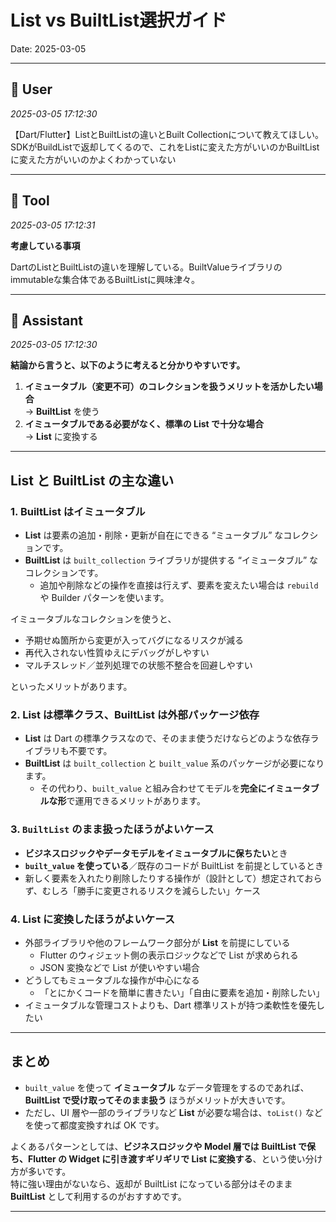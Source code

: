 # List vs BuiltList選択ガイド

Date: 2025-03-05

---

## 👤 User
*2025-03-05 17:12:30*

【Dart/Flutter】ListとBuiltListの違いとBuilt Collectionについて教えてほしい。SDKがBuildListで返却してくるので、これをListに変えた方がいいのかBuiltListに変えた方がいいのかよくわかっていない

---

## 🔧 Tool
*2025-03-05 17:12:31*

**考慮している事項**

DartのListとBuiltListの違いを理解している。BuiltValueライブラリの immutableな集合体であるBuiltListに興味津々。

---

## 🤖 Assistant
*2025-03-05 17:12:30*

**結論から言うと、以下のように考えると分かりやすいです。**

1. **イミュータブル（変更不可）のコレクションを扱うメリットを活かしたい場合**  
   -&gt; **BuiltList** を使う  
2. **イミュータブルである必要がなく、標準の List で十分な場合**  
   -&gt; **List** に変換する  

---

## List と BuiltList の主な違い

### 1. BuiltList はイミュータブル

- **List** は要素の追加・削除・更新が自在にできる “ミュータブル” なコレクションです。  
- **BuiltList** は `built_collection` ライブラリが提供する “イミュータブル” なコレクションです。  
  - 追加や削除などの操作を直接は行えず、要素を変えたい場合は `rebuild` や Builder パターンを使います。  

イミュータブルなコレクションを使うと、  
- 予期せぬ箇所から変更が入ってバグになるリスクが減る  
- 再代入されない性質ゆえにデバッグがしやすい  
- マルチスレッド／並列処理での状態不整合を回避しやすい  

といったメリットがあります。

### 2. List は標準クラス、BuiltList は外部パッケージ依存

- **List** は Dart の標準クラスなので、そのまま使うだけならどのような依存ライブラリも不要です。  
- **BuiltList** は `built_collection` と `built_value` 系のパッケージが必要になります。  
  - その代わり、`built_value` と組み合わせてモデルを**完全にイミュータブルな形**で運用できるメリットがあります。

### 3. `BuiltList` のまま扱ったほうがよいケース

- **ビジネスロジックやデータモデルをイミュータブルに保ちたい**とき
- **`built_value` を使っている**／既存のコードが BuiltList を前提としているとき
- 新しく要素を入れたり削除したりする操作が（設計として）想定されておらず、むしろ「勝手に変更されるリスクを減らしたい」ケース

### 4. List に変換したほうがよいケース

- 外部ライブラリや他のフレームワーク部分が **List** を前提にしている  
  - Flutter のウィジェット側の表示ロジックなどで List が求められる  
  - JSON 変換などで List が使いやすい場合  
- どうしてもミュータブルな操作が中心になる  
  - 「とにかくコードを簡単に書きたい」「自由に要素を追加・削除したい」  
- イミュータブルな管理コストよりも、Dart 標準リストが持つ柔軟性を優先したい

---

## まとめ

- `built_value` を使って **イミュータブル** なデータ管理をするのであれば、**BuiltList で受け取ってそのまま扱う** ほうがメリットが大きいです。  
- ただし、UI 層や一部のライブラリなど **List** が必要な場合は、`toList()` などを使って都度変換すれば OK です。

よくあるパターンとしては、**ビジネスロジックや Model 層では BuiltList で保ち、Flutter の Widget に引き渡すギリギリで List に変換する**、という使い分け方が多いです。  
特に強い理由がないなら、返却が BuiltList になっている部分はそのまま **BuiltList** として利用するのがおすすめです。

---
